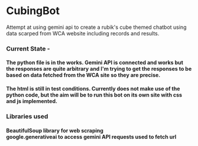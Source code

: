 # CubingBot
Attempt at using gemini api to create a rubik's cube themed chatbot using data scarped from WCA website including records and results.

<h3> Current State - </h3>
<h4> The python file is in the works. Gemini API is connected and works but the responses are quite arbitrary and I'm trying to get the responses to be based on data fetched from the WCA site so they are precise. </h4>

<h4> The html is still in test conditions. Currently does not make use of the python code, but the aim will be to run this bot on its own site with css and js implemented.</h4>

<h3> Libraries used </h3>
<h4> 
  BeautifulSoup library for web scraping <br>
  google.generativeai to access gemini API
  requests used to fetch url 
</h4>
